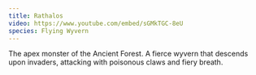 ```yaml
---
title: Rathalos
video: https://www.youtube.com/embed/sGMkTGC-8eU
species: Flying Wyvern
---
```


The apex monster of the Ancient Forest.
A fierce wyvern that descends upon invaders, attacking with poisonous claws and fiery breath.
